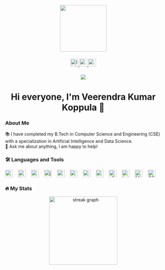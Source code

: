 <div align="center">
  <img height="150" src="https://media2.giphy.com/media/v1.Y2lkPTc5MGI3NjExd2MyOGFnNXphN2xmM21yNnAxb3c4NHRoNXE2NGd2eThpZ3F6aHJndSZlcD12MV9naWZzX3NlYXJjaCZjdD1n/RbDKaczqWovIugyJmW/giphy.gif" />
</div>

###

<div align="center">
  <a href="https://www.linkedin.com/in/veerendra-kumar-koppula/" target="_blank">
    <img src="https://img.shields.io/static/v1?message=LinkedIn&logo=linkedin&label=&color=0077B5&logoColor=white&labelColor=&style=for-the-badge" height="25" alt="linkedin logo" />
  </a>
  <a href="https://veerendrakumarkoppula.vercel.app/" target="_blank">
    <img src="https://img.shields.io/static/v1?message=Portfolio&logo=google-chrome&label=&color=4285F4&logoColor=white&labelColor=&style=for-the-badge" height="25" alt="portfolio logo" />
  </a>
  <a href="mailto:veerendrakumarkoppula@gmail.com" target="_blank">
    <img src="https://img.shields.io/static/v1?message=Gmail&logo=gmail&label=&color=D14836&logoColor=white&labelColor=&style=for-the-badge" height="25" alt="gmail logo" />
  </a>
</div>

###

<div align="center">
  <img src="https://visitor-badge.laobi.icu/badge?page_id=KoppulaVeerendraKumar.KoppulaVeerendraKumar" />
</div>

###

<h1 align="center">Hi everyone, I'm Veerendra Kumar Koppula 👋</h1>

###

<h3 align="left">About Me</h3>

<p align="left">
  📚 I have completed my B.Tech in Computer Science and Engineering (CSE) with a specialization in Artificial Intelligence and Data Science.<br>
  💬 Ask me about anything, I am happy to help!
</p>

###

<h3 align="left">🛠 Languages and Tools</h3>

<div align="left">
  <img src="https://cdn.jsdelivr.net/gh/devicons/devicon/icons/python/python-original.svg" height="24" alt="python logo" />
  <img width="10" />
  <img src="https://cdn.jsdelivr.net/gh/devicons/devicon/icons/html5/html5-original.svg" height="24" alt="html5 logo" />
  <img width="10" />
  <img src="https://cdn.jsdelivr.net/gh/devicons/devicon/icons/css3/css3-original.svg" height="24" alt="css3 logo" />
  <img width="10" />
  <img src="https://cdn.jsdelivr.net/gh/devicons/devicon/icons/javascript/javascript-original.svg" height="24" alt="javascript logo" />
  <img width="10" />
  <img src="https://cdn.jsdelivr.net/gh/devicons/devicon/icons/react/react-original.svg" height="24" alt="react logo" />
  <img width="10" />
  <img src="https://encrypted-tbn0.gstatic.com/images?q=tbn:ANd9GcQrX7yoCF0oIOFUDibu9uchgeyihc1pRCUOcQ&s" height="24" alt="aws logo" />
  <img width="10" />
  <img src="https://miro.medium.com/v2/resize:fit:1200/0*os46BZb4bK8cgwcx.png" height="24" alt="vpc logo" />
  <img width="10" />
  <img src="https://miro.medium.com/v2/resize:fit:360/0*-jK6l0mVK19v2z0X.png" height="24" alt="ec2 instance logo" />
  <img width="10" />
  <img src="https://miro.medium.com/v2/resize:fit:401/0*pxlnDm-ncQdC0UEL.png" height="24" alt="s3 bucket logo" />
  <img width="10" />
  <img src="https://cdn.jsdelivr.net/gh/devicons/devicon/icons/bootstrap/bootstrap-plain.svg" height="24" alt="bootstrap logo" />
  <img width="10" />
  <img src="https://download.logo.wine/logo/Microsoft_Excel/Microsoft_Excel-Logo.wine.png" height="24" alt="Microsoft Excel logo" />
  <img width="10" />
  <img src="https://upload.wikimedia.org/wikipedia/commons/8/87/Sql_data_base_with_logo.png" height="24" alt="SQL logo" />
</div>

###

<h3 align="left">🔥 My Stats</h3>

<div align="center">
  <img src="https://streak-stats.demolab.com?user=KoppulaVeerendraKumar&locale=en&mode=daily&theme=dark&hide_border=false&border_radius=5&order=3" height="220" alt="streak graph" />
</div>
